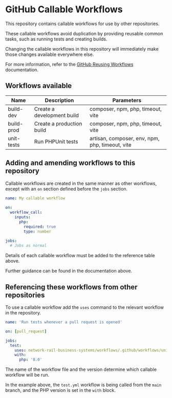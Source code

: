 # GitHub Callable Workflows

This repository contains callable workflows for use by other repositories.

These callable workflows avoid duplication by providing reusable common tasks, such as running tests and creating builds.

Changing the callable workflows in this repository will immediately make those changes available everywhere else.

For more information, refer to the [GitHub Reusing Workflows](https://docs.github.com/en/actions/using-workflows/reusing-workflows) documentation.

## Workflows available

| Name       | Description                 | Parameters                                      |
|------------|-----------------------------|-------------------------------------------------|
| build-dev  | Create a development build  | composer, npm, php, timeout, vite               |
| build-prod | Create a production build   | composer, npm, php, timeout, vite               |
| unit-tests | Run PHPUnit tests           | artisan, composer, env, npm, php, timeout, vite |

## Adding and amending workflows to this repository

Callable workflows are created in the same manner as other workflows, except with an `on` section defined before the `jobs` section.

```yaml
name: My callable workflow
  
on:
  workflow_call:
    inputs:
      php:
        required: true
        type: number
        
jobs:
  # Jobs as normal
```

Details of each callable workflow must be added to the reference table above.

Further guidance can be found in the documentation above.

## Referencing these workflows from other repositories

To use a callable workflow add the `uses` command to the relevant workflow in the repository.

```yaml
name: 'Run tests whenever a pull request is opened'

on: [pull_request]

jobs:
  test:
    uses: network-rail-business-systems/workflows/.github/workflows/unit-tests.yml@main
    with:
      php: '8.0'
```

The name of the workflow file and the version determine which callable workflow will be run.

In the example above, the `test.yml` workflow is being called from the `main` branch, and the PHP version is set in the `with` block.
